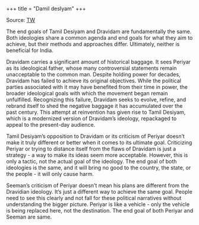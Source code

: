 +++
title = "Damil desIyam"
+++

Source: [TW](https://x.com/im_saiganesh/status/1883207063633092990)

The end goals of Tamil Desiyam and Dravidam are fundamentally the same. Both ideologies share a common agenda and end goals for what they aim to achieve, but their methods and approaches differ. Ultimately, neither is beneficial for India.

Dravidam carries a significant amount of historical baggage. It sees Periyar as its ideological father, whose many controversial statements remain unacceptable to the common man. Despite holding power for decades, Dravidam has failed to achieve its original objectives. While the political parties associated with it may have benefited from their time in power, the broader ideological goals with which the movement began remain unfulfilled. Recognizing this failure, Dravidam seeks to evolve, refine, and rebrand itself to shed the negative baggage it has accumulated over the past century. This attempt at reinvention has given rise to Tamil Desiyam, which is a modernized version of Dravidam’s ideology, repackaged to appeal to the present-day audience.

Tamil Desiyam’s opposition to Dravidam or its criticism of Periyar doesn’t make it truly different or better when it comes to its ultimate goal. Criticizing Periyar or trying to distance itself from the flaws of Dravidam is just a strategy - a way to make its ideas seem more acceptable. However, this is only a tactic, not the actual goal of the ideology. The end goal of both ideologies is the same, and it will bring no good to the country, the state, or the people - it will only cause harm.

Seeman’s criticism of Periyar doesn’t mean his plans are different from the Dravidian ideology. It’s just a different way to achieve the same goal. People need to see this clearly and not fall for these political narratives without understanding the bigger picture. Periyar is like a vehicle - only the vehicle is being replaced here, not the destination. The end goal of both Periyar and Seeman are same.